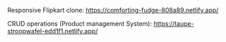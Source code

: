 Responsive Flipkart clone: https://comforting-fudge-808a89.netlify.app/

CRUD operations (Product management System): https://taupe-stroopwafel-edd1f1.netlify.app/